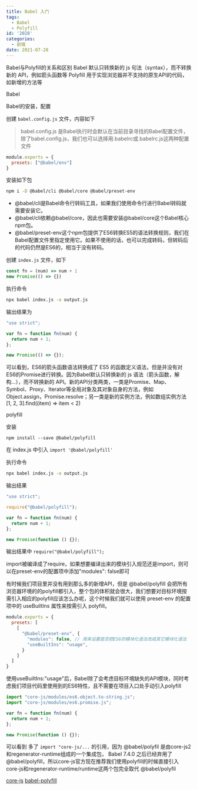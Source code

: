 ```yaml
---
title: Babel 入门
tags:
  - Babel
  - Polyfill
id: '2028'
categories:
  - 前端
date: 2021-07-28
---
```


Babel与Polyfill的关系和区别
Babel 默认只转换新的 js 句法（syntax），而不转换新的 API，例如箭头函数等
Polyfill 用于实现浏览器并不支持的原生API的代码，如新增的方法等

Babel

Babel的安装，配置

创建 `babel.config.js` 文件，内容如下

> babel.config.js 是Babel执行时会默认在当前目录寻找的Babel配置文件，除了babel.config.js，我们也可以选择用.babelrc或.babelrc.js这两种配置文件

```js
module.exports = {
  presets: ["@babel/env"]
}
```

安装如下包

```bash
npm i -D @babel/cli @babel/core @babel/preset-env
```

* @babel/cli是Babel命令行转码工具，如果我们使用命令行进行Babel转码就需要安装它。
* @babel/cli依赖@babel/core，因此也需要安装@babel/core这个Babel核心npm包。
* @babel/preset-env这个npm包提供了ES6转换ES5的语法转换规则，我们在Babel配置文件里指定使用它。如果不使用的话，也可以完成转码，但转码后的代码仍然是ES6的，相当于没有转码。

创建 `index.js` 文件，如下

```js
const fn = (num) => num + 1
new Promise(() => {})
```

执行命令

```bash
npx babel index.js -o output.js
```

输出结果为

```js
"use strict";

var fn = function fn(num) {
  return num + 1;
};

new Promise(() => {});
```

可以看到，ES6的箭头函数语法转换成了 ES5 的函数定义语法，但是并没有对ES6的Promise进行转换。因为Babel默认只转换新的 js 语法（箭头函数，解构...），而不转换新的 API。新的API分类两类，一类是Promise、Map、Symbol、Proxy、Iterator等全局对象及其对象自身的方法，例如Object.assign，Promise.resolve；另一类是新的实例方法，例如数组实例方法[1, 2, 3].find((item) => item < 2)

polyfill

安装
```
npm install --save @babel/polyfill
```

在 index.js 中引入 `import '@babel/polyfill'`

执行命令

```bash
npx babel index.js -o output.js
```

输出结果

```js
"use strict";

require("@babel/polyfill");

var fn = function fn(num) {
  return num + 1;
};

new Promise(function () {});
```

输出结果中 `require("@babel/polyfill");`

import被编译成了require，如果想要编译出来的模块引入规范还是import，则可以在preset-env的配置项中添加"modules": false即可

有时候我们项目里并没有用到那么多的新增API，但是 @babel/polyfill 会把所有浏览器环境的的polyfill都引入，整个包的体积就会很大，我们想要对目标环境按需引入相应的polyfill应该怎么办呢，这个时候我们就可以使用 preset-env 的配置项中的 useBuiltIns 属性来按需引入 polyfill。

```js
module.exports = {
  presets: [
    [
      "@babel/preset-env", {
        "modules": false, // 用来设置是否把ES6的模块化语法改成其它模块化语法
        "useBuiltIns": "usage",
      }
    ]
  ]
}
```

使用useBuiltIns:"usage"后，Babel除了会考虑目标环境缺失的API模块，同时考虑我们项目代码里使用到的ES6特性，且不需要在项目入口处手动引入polyfill

```js
import "core-js/modules/es6.object.to-string.js";
import "core-js/modules/es6.promise.js";

var fn = function fn(num) {
  return num + 1;
};

new Promise(function () {});
```

可以看到 多了 `import "core-js/...` 的引用，因为 @babel/polyfil 是由core-js2和regenerator-runtime组成的一个集成包，
Babel 7.4.0 之后已经弃用了 @babel/polyfill，所以core-js官方现在推荐我们使用polyfill的时候直接引入core-js和regenerator-runtime/runtime这两个包完全取代 @babel/polyfil

[core-js](https://github.com/zloirock/core-js#babelpolyfill)
[babel-polyfill](https://www.babeljs.cn/docs/babel-polyfill)
